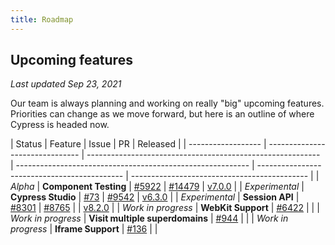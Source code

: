 ```yaml
---
title: Roadmap
---
```


## Upcoming features

_Last updated Sep 23, 2021_

Our team is always planning and working on really "big" upcoming features.
Priorities can change as we move forward, but here is an outline of where
Cypress is headed now.

| Status             | Feature                         | Issue                                                      | PR                                                         | Released                                     |
| ------------------ | ------------------------------- | ---------------------------------------------------------- | ---------------------------------------------------------- | -------------------------------------------- | -------------------------------------------- |
| _Alpha_            | **Component Testing**           | [#5922](https://github.com/cypress-io/cypress/issues/5922) | [#14479](https://github.com/cypress-io/cypress/pull/14479) | [v7.0.0](/guides/references/changelog#7-0-0) |
| _Experimental_     | **Cypress Studio**              | [#73](https://github.com/cypress-io/cypress/issues/73)     | [#9542](https://github.com/cypress-io/cypress/pull/9542)   | [v6.3.0](/guides/references/changelog#6-3-0) |
| _Experimental_     | **Session API**                 | [#8301](https://github.com/cypress-io/cypress/issues/8301) | [#8765](https://github.com/cypress-io/cypress/pull/8765)   |                                              | [v8.2.0](/guides/references/changelog#8-2-0) |
| _Work in progress_ | **WebKit Support**              | [#6422](https://github.com/cypress-io/cypress/issues/6422) |                                                            |
| _Work in progress_ | **Visit multiple superdomains** | [#944](https://github.com/cypress-io/cypress/issues/944)   |                                                            |
| _Work in progress_ | **Iframe Support**              | [#136](https://github.com/cypress-io/cypress/issues/136)   |                                                            |
